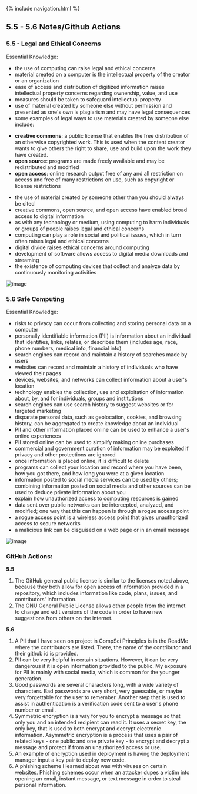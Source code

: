 {% include navigation.html %}

## 5.5 - 5.6 Notes/Github Actions

### 5.5 - Legal and Ethical Concerns
Essential Knowledge:
* the use of computing can raise legal and ethical concerns
* material created on a computer is the intellectual property of the creator or an organization
* ease of access and distribution of digitized information raises intellectual property concerns regarding ownership, value, and use
* measures should be taken to safeguard intellectual property
* use of material created by someone else without permission and presented as one's own is plagiarism and may have legal consequences
* some examples of legal ways to use materials created by someone else include:

- **creative commons**: a public license that enables the free distribution of an otherwise copyrighted work. This is used when the content creator wants to give others the right to share, use and build upon the work they have created.
- **open source**: programs are made freely available and may be redistributed and modified
- **open access**: online research output free of any and all restriction on access and free of many restrictions on use, such as copyright or license restrictions

* the use of material created by someone other than you should always be cited
* creative commons, open source, and open access have enabled broad access to digital information
* as with any technology or medium, using computing to harm individuals or groups of people raises legal and ethical concerns
* computing can play a role in social and political issues, which in turn often raises legal and ethical concerns
* digital divide raises ethical concerns around computing
* development of software allows access to digital media downloads and streaming
* the existence of computing devices that collect and analyze data by continuously monitoring activities

![image](https://user-images.githubusercontent.com/89223650/159540764-16f3c552-fca5-4447-a316-f30323fd88d8.png)


### 5.6 Safe Computing
Essential Knowledge:
* risks to privacy can occur from collecting and storing personal data on a computer
* personally identifiable information (PII) is information about an individual that identifies, links, relates, or describes them (includes age, race, phone numbers, medical info, financial info)
* search engines can record and maintain a history of searches made by users
* websites can record and maintain a history of individuals who have viewed their pages
* devices, websites, and networks can collect information about a user's location
* technology enables the collection, use and exploitation of information about, by, and for individuals, groups and institutions
* search engines can use search history to suggest websites or for targeted marketing
* disparate personal data, such as geolocation, cookies, and browsing history, can be aggregated to create knowledge about an individual
* PII and other information placed online can be used to enhance a user's online experiences
* PII stored online can be used to simplify making online purchases
* commercial and government curation of information may be exploited if privacy and other protections are ignored
* once information is placed online, it is difficult to delete
* programs can collect your location and record where you have been, how you got there, and how long you were at a given location
* information posted to social media services can be used by others; combining information posted on social media and other sources can be used to deduce private information about you
* explain how unauthorized access to computing resources is gained
* data sent over public networks can be intercepted, analyzed, and modified; one way that this can happen is through a rogue access point
* a rogue access point is a wireless access point that gives unauthorized access to secure networks
* a malicious link can be disguised on a web page or in an email message

![image](https://user-images.githubusercontent.com/89223650/159555113-45d1e25a-8b64-465b-b875-ef581d4e5005.png)

### GitHub Actions:
**5.5**
1) The GitHub general public license is similar to the licenses noted above, because they both allow for open access of information provided in a repository, which includes information like code, plans, issues, and contributors' information.
2) The GNU General Public License allows other people from the internet to change and edit versions of the code in order to have new suggestions from others on the internet.

**5.6**
1) A PII that I have seen on project in CompSci Principles is in the ReadMe where the contributors are listed. There, the name of the contributor and their github id is provided.
2) PII can be very helpful in certain situations. However, it can be very dangerous if it is open information provided to the public. My exposure for PII is mainly with social media, which is common for the younger generation.
3) Good passwords are several characters long, with a wide variety of characters. Bad passwords are very short, very guessable, or maybe very forgettable for the user to remember. Another step that is used to assist in authentication is a verification code sent to a user's phone number or email.
4) Symmetric encryption is a way for you to encrypt a message so that only you and an intended recipient can read it. It uses a secret key, the only key, that is used to both encrypt and decrypt electronic information. Asymmetric encryption is a process that uses a pair of related keys - one public and one private key - to encrypt and decrypt a message and protect if from an unauthorized access or use.
5) An example of encryption used in deployment is having the deployment manager input a key pair to deploy new code.
6) A phishing scheme I learned about was with viruses on certain websites. Phishing schemes occur when an attacker dupes a victim into opening an email, instant message, or text message in order to steal personal information.